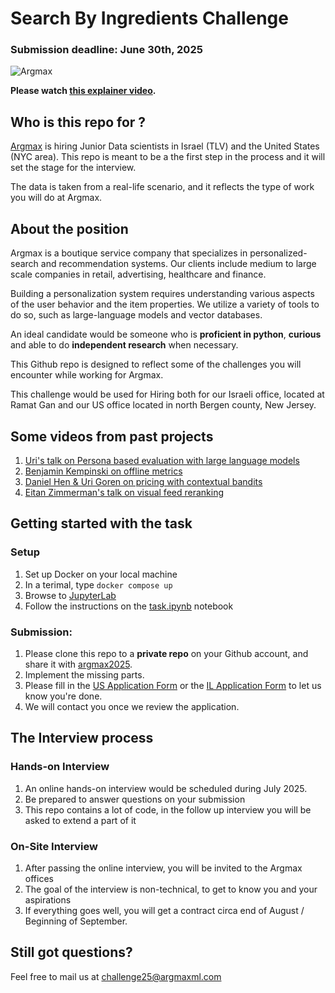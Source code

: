 # Search By Ingredients Challenge

### Submission deadline: June 30th, 2025
![Argmax](https://argmaxml.com/wp-content/uploads/2024/04/Argmax_logo_inline.svg)

**Please watch [this explainer video](https://argmax.ml/pgdl).**

## Who is this repo for ?
[Argmax](https://www.argmaxml.com) is hiring Junior Data scientists in Israel (TLV) and the United States (NYC area).
This repo is meant to be a the first step in the process and it will set the stage for the interview.

The data is taken from a real-life scenario, and it reflects the type of work you will do at Argmax.


## About the position
Argmax is a boutique service company that specializes in personalized-search and recommendation systems. Our clients include medium to large scale companies in retail, advertising, healthcare and finance.

Building a personalization system requires understanding various aspects of the user behavior and the item properties. We utilize a variety of tools to do so, such as large-language models and vector databases.

An ideal candidate would be someone who is **proficient in python**, **curious** and able to do **independent research** when necessary.

This Github repo is designed to reflect some of the challenges you will encounter while working for Argmax.

This challenge would be used for Hiring both for our Israeli office, located at Ramat Gan and our US office located in north Bergen county, New Jersey.

## Some videos from past projects

1. [Uri's talk on Persona based evaluation with large language models](https://www.youtube.com/watch?v=44--JTG0aMg)
1. [Benjamin Kempinski on offline metrics](https://www.youtube.com/watch?v=5OPa2RYL5VI)
1. [Daniel Hen & Uri Goren on pricing with contextual bandits](https://www.youtube.com/watch?v=IJtNBbINKbI)
1. [Eitan Zimmerman's talk on visual feed reranking](https://www.youtube.com/watch?v=q4uF8nF5SWk)

## Getting started with the task
### Setup
  1. Set up Docker on your local machine
  2. In a terimal, type `docker compose up`
  3. Browse to [JupyterLab](http://localhost:8888)
  4. Follow the instructions on the [task.ipynb](https://github.com/argmaxml/search_by_ingredients/blob/master/nb/task.ipynb) notebook

### Submission:
1. Please clone this repo to a **private repo** on your Github account, and share it with [argmax2025](https://github.com/argmax2025).
1. Implement the missing parts.
1. Please fill in the [US Application Form](https://forms.clickup.com/25655193/f/rexwt-1832/L0YE9OKG2FQIC3AYRR) or the [IL Application Form](https://forms.clickup.com/25655193/f/rexwt-1812/IP26WXR9X4P6I4LGQ6) to let us know you're done.
1. We will contact you once we review the application.

## The Interview process
### Hands-on Interview
1. An online hands-on interview would be scheduled during July 2025.
1. Be prepared to answer questions on your submission
1. This repo contains a lot of code, in the follow up interview you will be asked to extend a part of it

### On-Site Interview
1. After passing the online interview, you will be invited to the Argmax offices
2. The goal of the interview is non-technical, to get to know you and your aspirations
3. If everything goes well, you will get a contract circa end of August / Beginning of September.

## Still got questions?
Feel free to mail us at [challenge25@argmaxml.com](mailto:challenge25@argmaxml.com)

